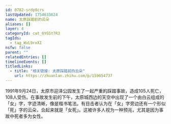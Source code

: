 ```yaml
---
id: 0782-srdy8crs
lastUpdated: 1754633624
name: 太原踩踏前的云朵
aliases: []
layer: 4
categoryId: cat_6YGSt7R3
tagIds:
  - tag_WvL9rxXI
nsfw: false
parent: ""
relatedEntries: []
timelineEvents: []
titledLinks:
  - title: "相关链接: 太原踩踏前的云朵"
    url: https://zhuanlan.zhihu.com/p/159054737
---
```


1991年9月24日，太原市迎泽公园发生了一起严重的踩踏事故，造成105人死亡，108人受伤。在事故发生前的下午，太原城西边的天空中出现了一个由白云组成的「女」字，字迹清晰，像是楷书笔法。有目击者认为在「女」字旁边还有一个形似「死」字的云朵，合起来就是「女死」。这被许多人视为一种预兆，尤其是因为事故中死者多为女性。